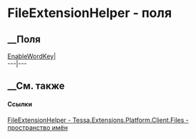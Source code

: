 # FileExtensionHelper - поля
##  __Поля
[EnableWordKey](F_Tessa_Extensions_Platform_Client_Files_FileExtensionHelper_EnableWordKey.htm)|  
---|---  
## __См. также
#### Ссылки
[FileExtensionHelper -
](T_Tessa_Extensions_Platform_Client_Files_FileExtensionHelper.htm)
[Tessa.Extensions.Platform.Client.Files - пространство
имён](N_Tessa_Extensions_Platform_Client_Files.htm)
